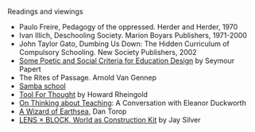 Readings and viewings 

- Paulo Freire, Pedagogy of the oppressed. Herder and Herder, 1970
- Ivan Illich, Deschooling Society. Marion Boyars Publishers, 1971-2000
- John Taylor Gato, Dumbing Us Down: The Hidden Curriculum of Compulsory Schooling. New Society Publishers, 2002 
- [Some Poetic and Social Criteria for Education Design](http://www.papert.org/articles/SomePoeticAndSocialCriteriaForEducationDesign.html) by Seymour Papert
- The Rites of Passage. Arnold Van Gennep 
- [Samba school](https://www.ideals.illinois.edu/bitstream/handle/2142/29688/Smith_Benjamin.pdf?sequence=1)
- [Tool For Thought](http://www.rheingold.com/texts/tft/) by Howard Rheingold
-  [On Thinking about Teaching](http://www.sarabethberk.com/wp-content/uploads/2015/11/duckworth-article-el_199103_meek.pdf): A Conversation with Eleanor Duckworth
- [A Wizard of Earthsea](http://drawitwithyoureyesclosed.com/post/66102696583/dan-toropa-wizard-of-earthsea), Dan Torop
- [LENS × BLOCK, World as Construction Kit](http://web.media.mit.edu/~silver/phdthesis.php#ch1) by Jay Silver  
 